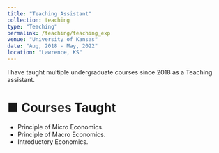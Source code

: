 ```yaml
---
title: "Teaching Assistant"
collection: teaching
type: "Teaching" 
permalink: /teaching/teaching_exp
venue: "University of Kansas"
date: "Aug, 2018 - May, 2022"
location: "Lawrence, KS"
---
```

I have taught multiple undergraduate courses since 2018 as a Teaching assistant. 

■ Courses Taught
=====
- Principle of Micro Economics.
- Principle of Macro Economics.
- Introductory Economics.
  

